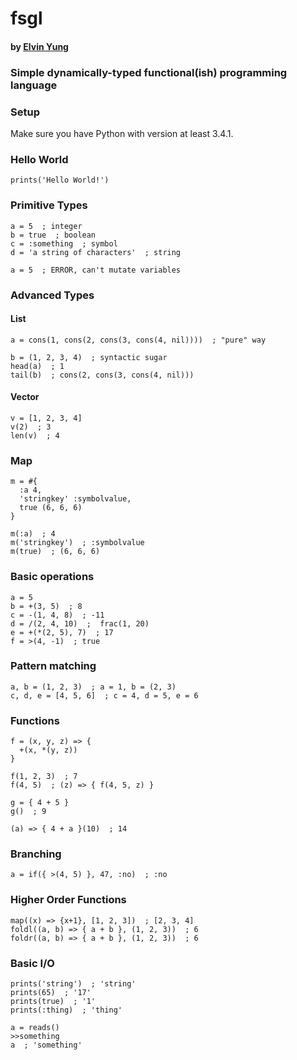 # fsgl
#### by [Elvin Yung](https://github.com/elvinyung)
### Simple dynamically-typed functional(ish) programming language

### Setup
Make sure you have Python with version at least 3.4.1.

### Hello World
```
prints('Hello World!')
```

### Primitive Types
```
a = 5  ; integer
b = true  ; boolean
c = :something  ; symbol
d = 'a string of characters'  ; string

a = 5  ; ERROR, can't mutate variables
```

### Advanced Types
#### List
```
a = cons(1, cons(2, cons(3, cons(4, nil))))  ; "pure" way

b = (1, 2, 3, 4)  ; syntactic sugar
head(a)  ; 1
tail(b)  ; cons(2, cons(3, cons(4, nil)))
```

#### Vector
```
v = [1, 2, 3, 4]
v(2)  ; 3
len(v)  ; 4
```

### Map
```
m = #{
  :a 4,
  'stringkey' :symbolvalue,
  true (6, 6, 6)
}

m(:a)  ; 4
m('stringkey')  ; :symbolvalue
m(true)  ; (6, 6, 6)
```

### Basic operations
```
a = 5
b = +(3, 5)  ; 8
c = -(1, 4, 8)  ; -11
d = /(2, 4, 10)  ;  frac(1, 20)
e = +(*(2, 5), 7)  ; 17
f = >(4, -1)  ; true
```

### Pattern matching
```
a, b = (1, 2, 3)  ; a = 1, b = (2, 3)
c, d, e = [4, 5, 6]  ; c = 4, d = 5, e = 6
```

### Functions
```
f = (x, y, z) => {
  +(x, *(y, z))
}

f(1, 2, 3)  ; 7
f(4, 5)  ; (z) => { f(4, 5, z) }

g = { 4 + 5 }
g()  ; 9

(a) => { 4 + a }(10)  ; 14
```

### Branching
```
a = if({ >(4, 5) }, 47, :no)  ; :no
```

### Higher Order Functions
```
map((x) => {x+1}, [1, 2, 3])  ; [2, 3, 4]
foldl((a, b) => { a + b }, (1, 2, 3))  ; 6
foldr((a, b) => { a + b }, (1, 2, 3))  ; 6
```

### Basic I/O
```
prints('string')  ; 'string'
prints(65)  ; '17'
prints(true)  ; '1'
prints(:thing)  ; 'thing'

a = reads()
>>something
a  ; 'something'
```
